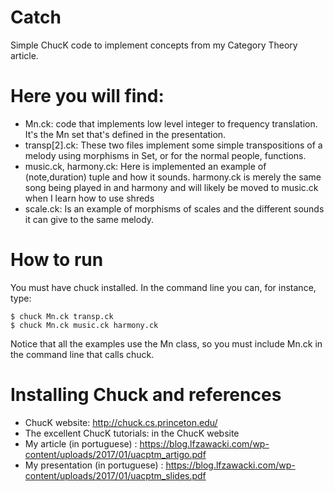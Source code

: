 # Catch

Simple ChucK code to implement concepts from my Category Theory article.

# Here you will find:

* Mn.ck: code that implements low level integer to frequency translation. It's the Mn set that's defined in the presentation.
* transp[2].ck: These two files implement some simple transpositions of a melody using morphisms in Set, or for the normal people, functions.
* music.ck, harmony.ck: Here is implemented an example of (note,duration) tuple and how it sounds. harmony.ck is merely the same song being played in and harmony and will likely be moved to music.ck when I learn how to use shreds
* scale.ck: Is an example of morphisms of scales and the different sounds it can give to the same melody.

# How to run

You must have chuck installed. In the command line you can, for instance, type:

    $ chuck Mn.ck transp.ck
    $ chuck Mn.ck music.ck harmony.ck

Notice that all the examples use the Mn class, so you must include Mn.ck in the command line that calls chuck.

# Installing Chuck and references

* ChucK website: http://chuck.cs.princeton.edu/
* The excellent ChucK tutorials: in the ChucK website
* My article (in portuguese) : https://blog.lfzawacki.com/wp-content/uploads/2017/01/uacptm_artigo.pdf
* My presentation (in portuguese) : https://blog.lfzawacki.com/wp-content/uploads/2017/01/uacptm_slides.pdf

